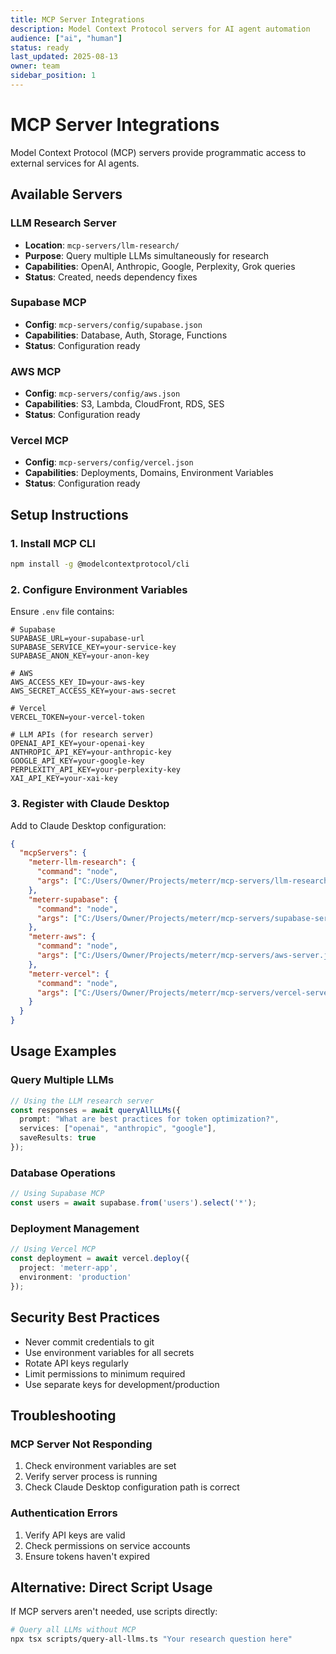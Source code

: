 ```yaml
---
title: MCP Server Integrations
description: Model Context Protocol servers for AI agent automation
audience: ["ai", "human"]
status: ready
last_updated: 2025-08-13
owner: team
sidebar_position: 1
---
```


# MCP Server Integrations

Model Context Protocol (MCP) servers provide programmatic access to external services for AI agents.

## Available Servers

### LLM Research Server
- **Location**: `mcp-servers/llm-research/`
- **Purpose**: Query multiple LLMs simultaneously for research
- **Capabilities**: OpenAI, Anthropic, Google, Perplexity, Grok queries
- **Status**: Created, needs dependency fixes

### Supabase MCP
- **Config**: `mcp-servers/config/supabase.json`
- **Capabilities**: Database, Auth, Storage, Functions
- **Status**: Configuration ready

### AWS MCP
- **Config**: `mcp-servers/config/aws.json`
- **Capabilities**: S3, Lambda, CloudFront, RDS, SES
- **Status**: Configuration ready

### Vercel MCP
- **Config**: `mcp-servers/config/vercel.json`
- **Capabilities**: Deployments, Domains, Environment Variables
- **Status**: Configuration ready

## Setup Instructions

### 1. Install MCP CLI
```bash
npm install -g @modelcontextprotocol/cli
```

### 2. Configure Environment Variables
Ensure `.env` file contains:
```env
# Supabase
SUPABASE_URL=your-supabase-url
SUPABASE_SERVICE_KEY=your-service-key
SUPABASE_ANON_KEY=your-anon-key

# AWS
AWS_ACCESS_KEY_ID=your-aws-key
AWS_SECRET_ACCESS_KEY=your-aws-secret

# Vercel
VERCEL_TOKEN=your-vercel-token

# LLM APIs (for research server)
OPENAI_API_KEY=your-openai-key
ANTHROPIC_API_KEY=your-anthropic-key
GOOGLE_API_KEY=your-google-key
PERPLEXITY_API_KEY=your-perplexity-key
XAI_API_KEY=your-xai-key
```

### 3. Register with Claude Desktop
Add to Claude Desktop configuration:
```json
{
  "mcpServers": {
    "meterr-llm-research": {
      "command": "node",
      "args": ["C:/Users/Owner/Projects/meterr/mcp-servers/llm-research/dist/server.js"]
    },
    "meterr-supabase": {
      "command": "node",
      "args": ["C:/Users/Owner/Projects/meterr/mcp-servers/supabase-server.js"]
    },
    "meterr-aws": {
      "command": "node",
      "args": ["C:/Users/Owner/Projects/meterr/mcp-servers/aws-server.js"]
    },
    "meterr-vercel": {
      "command": "node",
      "args": ["C:/Users/Owner/Projects/meterr/mcp-servers/vercel-server.js"]
    }
  }
}
```

## Usage Examples

### Query Multiple LLMs
```typescript
// Using the LLM research server
const responses = await queryAllLLMs({
  prompt: "What are best practices for token optimization?",
  services: ["openai", "anthropic", "google"],
  saveResults: true
});
```

### Database Operations
```typescript
// Using Supabase MCP
const users = await supabase.from('users').select('*');
```

### Deployment Management
```typescript
// Using Vercel MCP
const deployment = await vercel.deploy({
  project: 'meterr-app',
  environment: 'production'
});
```

## Security Best Practices

- Never commit credentials to git
- Use environment variables for all secrets
- Rotate API keys regularly
- Limit permissions to minimum required
- Use separate keys for development/production

## Troubleshooting

### MCP Server Not Responding
1. Check environment variables are set
2. Verify server process is running
3. Check Claude Desktop configuration path is correct

### Authentication Errors
1. Verify API keys are valid
2. Check permissions on service accounts
3. Ensure tokens haven't expired

## Alternative: Direct Script Usage

If MCP servers aren't needed, use scripts directly:
```bash
# Query all LLMs without MCP
npx tsx scripts/query-all-llms.ts "Your research question here"
```